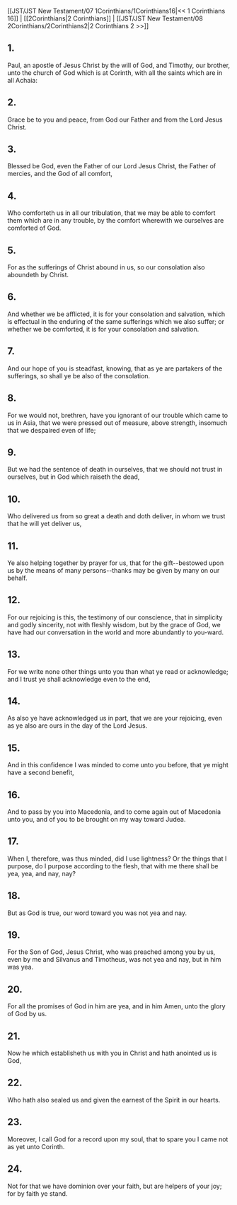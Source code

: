 [[JST/JST New Testament/07 1Corinthians/1Corinthians16|<< 1 Corinthians 16]] | [[2Corinthians|2 Corinthians]] | [[JST/JST New Testament/08 2Corinthians/2Corinthians2|2 Corinthians 2 >>]]
## 1.
Paul, an apostle of Jesus Christ by the will of God, and Timothy, our brother, unto the church of God which is at Corinth, with all the saints which are in all Achaia:
## 2.
Grace be to you and peace, from God our Father and from the Lord Jesus Christ.
## 3.
Blessed be God, even the Father of our Lord Jesus Christ, the Father of mercies, and the God of all comfort,
## 4.
Who comforteth us in all our tribulation, that we may be able to comfort them which are in any trouble, by the comfort wherewith we ourselves are comforted of God.
## 5.
For as the sufferings of Christ abound in us, so our consolation also aboundeth by Christ.
## 6.
And whether we be afflicted, it is for your consolation and salvation, which is effectual in the enduring of the same sufferings which we also suffer; or whether we be comforted, it is for your consolation and salvation.
## 7.
And our hope of you is steadfast, knowing, that as ye are partakers of the sufferings, so shall ye be also of the consolation.
## 8.
For we would not, brethren, have you ignorant of our trouble which came to us in Asia, that we were pressed out of measure, above strength, insomuch that we despaired even of life;
## 9.
But we had the sentence of death in ourselves, that we should not trust in ourselves, but in God which raiseth the dead,
## 10.
Who delivered us from so great a death and doth deliver, in whom we trust that he will yet deliver us,
## 11.
Ye also helping together by prayer for us, that for the gift\--bestowed upon us by the means of many persons\--thanks may be given by many on our behalf.
## 12.
For our rejoicing is this, the testimony of our conscience, that in simplicity and godly sincerity, not with fleshly wisdom, but by the grace of God, we have had our conversation in the world and more abundantly to you-ward.
## 13.
For we write none other things unto you than what ye read or acknowledge; and I trust ye shall acknowledge even to the end,
## 14.
As also ye have acknowledged us in part, that we are your rejoicing, even as ye also are ours in the day of the Lord Jesus.
## 15.
And in this confidence I was minded to come unto you before, that ye might have a second benefit,
## 16.
And to pass by you into Macedonia, and to come again out of Macedonia unto you, and of you to be brought on my way toward Judea.
## 17.
When I, therefore, was thus minded, did I use lightness? Or the things that I purpose, do I purpose according to the flesh, that with me there shall be yea, yea, and nay, nay?
## 18.
But as God is true, our word toward you was not yea and nay.
## 19.
For the Son of God, Jesus Christ, who was preached among you by us, even by me and Silvanus and Timotheus, was not yea and nay, but in him was yea.
## 20.
For all the promises of God in him are yea, and in him Amen, unto the glory of God by us.
## 21.
Now he which establisheth us with you in Christ and hath anointed us is God,
## 22.
Who hath also sealed us and given the earnest of the Spirit in our hearts.
## 23.
Moreover, I call God for a record upon my soul, that to spare you I came not as yet unto Corinth.
## 24.
Not for that we have dominion over your faith, but are helpers of your joy; for by faith ye stand.

